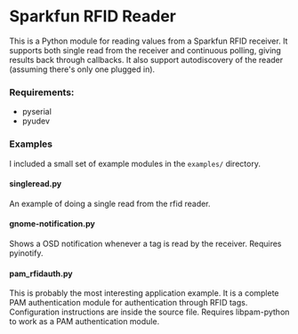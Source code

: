 Sparkfun RFID Reader
====================

This is a Python module for reading values from a Sparkfun RFID receiver.
It supports both single read from the receiver and continuous polling,
giving results back through callbacks. It also support autodiscovery of the
reader (assuming there's only one plugged in).

### Requirements:
* pyserial
* pyudev

### Examples
I included a small set of example modules in the `examples/` directory.

#### singleread.py
An example of doing a single read from the rfid reader.

#### gnome-notification.py
Shows a OSD notification whenever a tag is read by the receiver.
Requires pyinotify.

#### pam\_rfidauth.py
This is probably the most interesting application example. It is a complete
PAM authentication module for authentication through RFID tags.
Configuration instructions are inside the source file.
Requires libpam-python to work as a PAM authentication module.
